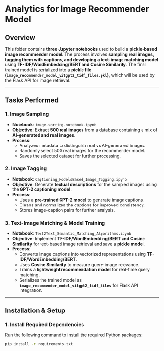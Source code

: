 # Analytics for Image Recommender Model

## Overview

This folder contains **three Jupyter notebooks** used to build a **pickle-based image recommender model**. The process involves **sampling real images, tagging them with captions, and developing a text-image matching model** using **TF-IDF/WordEmbedding/BERT and Cosine Similarity**. The final trained model is serialized into a **pickle file (`image_recommender_model_vitgpt2_tidf_files.pkl`)**, which will be used by the Flask API for image retrieval.

---

## **Tasks Performed**

### **1. Image Sampling**
- **Notebook**: `image-sorting-notebook.ipynb`
- **Objective**: Extract **500 real images** from a database containing a mix of **AI-generated and real images**.
- **Process**:
  - Analyzes metadata to distinguish real vs AI-generated images.
  - Randomly select 500 real images for the recommender model.
  - Saves the selected dataset for further processing.

### **2. Image Tagging**
- **Notebook**: `Captioning_ModelsBased_Image_Tagging.ipynb`
- **Objective**: Generate **textual descriptions** for the sampled images using the **GPT-2 captioning model**.
- **Process**:
  - Uses a **pre-trained GPT-2 model** to generate image captions.
  - Cleans and normalizes the captions for improved consistency.
  - Stores image-caption pairs for further analysis.

### **3. Text-Image Matching & Model Training**
- **Notebook**: `Text2Text_Semantic_Matching_Algorithms.ipynb`
- **Objective**: Implement **TF-IDF/WordEmbedding/BERT and Cosine Similarity** for text-based image retrieval and save a **pickle model**.
- **Process**:
  - Converts image captions into vectorized representations using **TF-IDF/WordEmbedding/BERT**.
  - Uses **Cosine Similarity** to measure query-image relevance.
  - Trains a **lightweight recommendation model** for real-time query matching.
  - Serializes the trained model as **`image_recommender_model_vitgpt2_tidf_files`** for Flask API integration.

---

## **Installation & Setup**
### **1. Install Required Dependencies**
Run the following command to install the required Python packages:
```sh
pip install -r requirements.txt

